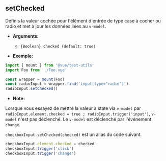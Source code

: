 ## setChecked

Définis la valeur cochée pour l'élément d'entrée de type case à cocher ou radio et met à jour les données liées au `v-model`.

- **Arguments:**

  - `{Boolean} checked (default: true)`

- **Exemple:**

```js
import { mount } from '@vue/test-utils'
import Foo from './Foo.vue'

const wrapper = mount(Foo)
const radioInput = wrapper.find('input[type="radio"]')
radioInput.setChecked()
```

- **Note:**

Lorsque vous essayez de mettre la valeur à state via `v-model` par `radioInput.element.checked = true ; radioInput.trigger('input')`, `v-model` n'est pas déclenché. Le `v-model` est déclenché par l'événement `change`.

`checkboxInput.setChecked(checked)` est un alias du code suivant.

```js
checkboxInput.element.checked = checked
checkboxInput.trigger('click')
checkboxInput.trigger('change')
```
